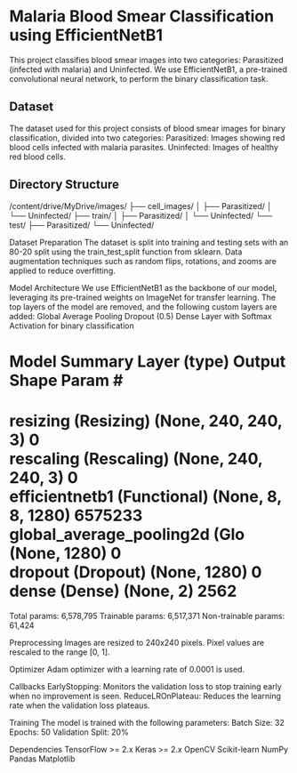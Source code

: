 # Malaria Blood Smear Classification using EfficientNetB1
This project classifies blood smear images into two categories: Parasitized (infected with malaria) and Uninfected. We use EfficientNetB1, a pre-trained convolutional neural network, to perform the binary classification task.

## Dataset
The dataset used for this project consists of blood smear images for binary classification, divided into two categories:
Parasitized: Images showing red blood cells infected with malaria parasites.
Uninfected: Images of healthy red blood cells.


## Directory Structure
/content/drive/MyDrive/images/
    ├── cell_images/
    │   ├── Parasitized/
    │   └── Uninfected/
    ├── train/
    │   ├── Parasitized/
    │   └── Uninfected/
    └── test/
        ├── Parasitized/
        └── Uninfected/


Dataset Preparation
The dataset is split into training and testing sets with an 80-20 split using the train_test_split function from sklearn.
Data augmentation techniques such as random flips, rotations, and zooms are applied to reduce overfitting.


Model Architecture
We use EfficientNetB1 as the backbone of our model, leveraging its pre-trained weights on ImageNet for transfer learning. The top layers of the model are removed, and the following custom layers are added:
Global Average Pooling
Dropout (0.5)
Dense Layer with Softmax Activation for binary classification

Model Summary
Layer (type)                    Output Shape         Param #     
=================================================================
resizing (Resizing)             (None, 240, 240, 3)  0           
rescaling (Rescaling)           (None, 240, 240, 3)  0           
efficientnetb1 (Functional)     (None, 8, 8, 1280)   6575233     
global_average_pooling2d (Glo   (None, 1280)         0           
dropout (Dropout)               (None, 1280)         0           
dense (Dense)                   (None, 2)            2562        
=================================================================
Total params: 6,578,795
Trainable params: 6,517,371
Non-trainable params: 61,424


Preprocessing
Images are resized to 240x240 pixels.
Pixel values are rescaled to the range [0, 1].


Optimizer
Adam optimizer with a learning rate of 0.0001 is used.


Callbacks
EarlyStopping: Monitors the validation loss to stop training early when no improvement is seen.
ReduceLROnPlateau: Reduces the learning rate when the validation loss plateaus.


Training
The model is trained with the following parameters:
Batch Size: 32
Epochs: 50
Validation Split: 20%


Dependencies
TensorFlow >= 2.x
Keras >= 2.x
OpenCV
Scikit-learn
NumPy
Pandas
Matplotlib
